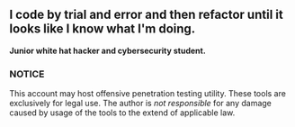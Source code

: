 ## I code by trial and error and then refactor until it looks like I know what I'm doing.</h3>

**Junior white hat hacker and cybersecurity student.**



### NOTICE

This account may host offensive penetration testing utility.
These tools are exclusively for legal use.
The author is *not responsible* for any damage caused by usage of the tools to the extend of applicable law.
